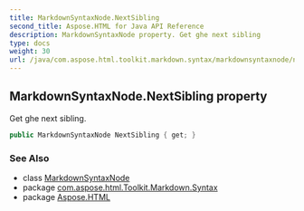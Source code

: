 ```yaml
---
title: MarkdownSyntaxNode.NextSibling
second_title: Aspose.HTML for Java API Reference
description: MarkdownSyntaxNode property. Get ghe next sibling
type: docs
weight: 30
url: /java/com.aspose.html.toolkit.markdown.syntax/markdownsyntaxnode/nextsibling/
---
```

## MarkdownSyntaxNode.NextSibling property

Get ghe next sibling.

```java
public MarkdownSyntaxNode NextSibling { get; }
```

### See Also

* class [MarkdownSyntaxNode](../)
* package [com.aspose.html.Toolkit.Markdown.Syntax](../../markdownsyntaxnode/)
* package [Aspose.HTML](../../../)
